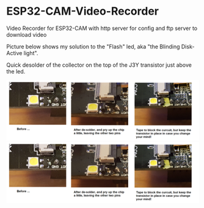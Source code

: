 # ESP32-CAM-Video-Recorder
Video Recorder for ESP32-CAM with http server for config and ftp server to download video

Picture below shows my solution to the "Flash" led, aka "the Blinding Disk-Active light".

Quick desolder of the collector on the top of the J3Y transistor just above the led.

![Alt text](./de-solder.png)
<img src="./de-solder.png">
